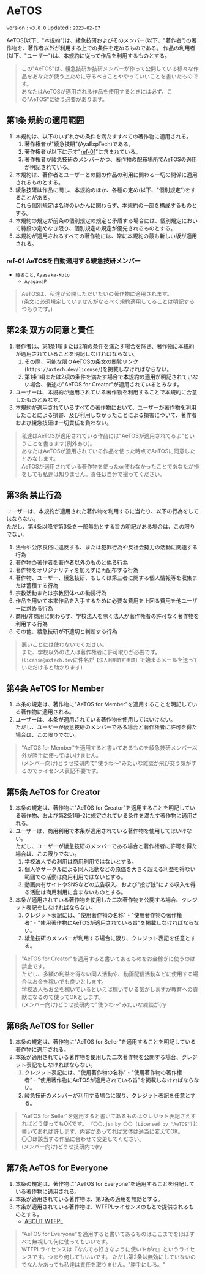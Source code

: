 # AeTOS

version : `v3.0.0`
updated : `2023-02-07`

AeTOS(以下、"本規約")は、綾急技研およびそのメンバー(以下、"著作者")の著作物を、著作者以外が利用する上での条件を定めるものである。
作品の利用者(以下、"ユーザー")は、本規約に従って作品を利用するものとする。

> この"AeTOS"は、綾急技研か技研メンバーが作って公開している様々な作品をあなたが使う上ために守るべきことややっていいことを書いたものです。  
> あなたはAeTOSが適用される作品を使用するときには必ず、この"AeTOS"に従う必要があります。

## 第1条 規約の適用範囲

1. 本規約は、以下のいずれかの条件を満たすすべての著作物に適用される。
    1. 著作権者が"綾急技研"(AyaExpTech)である。
    2. 著作権者が以下に示す"[ref-01](#ref-01-aetosを自動適用する綾急技研メンバー)"に含まれている。
    3. 著作権者が綾急技研のメンバーかつ、著作物の配布場所でAeTOSの適用が明記されている。
2. 本規約は、著作者とユーザーとの間の作品の利用に関わる一切の関係に適用されるものとする。
3. 綾急技研は作品に関し、本規約のほか、各種の定め(以下、"個別規定")をすることがある。  
   これら個別規定は名称のいかんに関わらず、本規約の一部を構成するものとする。
4. 本規約の規定が前条の個別規定の規定と矛盾する場合には、個別規定において特段の定めなき限り、個別規定の規定が優先されるものとする。
5. 本規約が適用されるすべての著作物には、常に本規約の最も新しい版が適用される。

### ref-01 AeTOSを自動適用する綾急技研メンバー

- `綾坂こと`, `Ayasaka-Koto`
    - `AyagawaP`

> AeTOSは、私達が公開しただいたいの著作物に適用されます。  
> (条文に必須規定していませんがなるべく規約適用してることは明記するつもりです。)

## 第2条 双方の同意と責任

1. 著作者は、第1条1項または2項の条件を満たす場合を除き、著作物に本規約が適用されていることを明記しなければならない。
    1. その際、可能な限りAeTOSの条文の閲覧リンク(`https://axtech.dev/license/`)を掲載しなければならない。
    2. 第1条1項または2項の条件を満たす場合で本規約の適用が明記されていない場合、後述の"AeTOS for Creator"が適用されているとみなす。
2. ユーザーは、本規約が適用されている著作物を利用することで本規約に合意したものとみなす。
3. 本規約が適用されているすべての著作物において、ユーザーが著作物を利用したことによる損害、及び利用しなかったことによる損害について、著作者および綾急技研は一切責任を負わない。

> 私達はAeTOSが適用されている作品には"AeTOSが適用されてるよ"ということを書きます(例外あり)。  
> あなたはAeTOSが適用されている作品を使った時点でAeTOSに同意したとみなします。  
> AeTOSが適用されている著作物を使ったor使わなかったことであなたが損をしても私達は知りません。責任は自分で撮ってください。

## 第3条 禁止行為

ユーザーは、本規約が適用された著作物を利用するに当たり、以下の行為をしてはならない。  
ただし、第4条以降で第3条を一部無効とする旨の明記がある場合は、この限りでない。

1. 法令や公序良俗に違反する、または犯罪行為や反社会勢力の活動に関連する行為
2. 著作物の著作者を著作者以外のものと偽る行為
3. 著作物をオリジナリティを加えずに再配布する行為
4. 著作物、ユーザー、綾急技研、もしくは第三者に関する個人情報等を収集または蓄積する行為
5. 宗教活動または宗教団体への勧誘行為
6. 作品を用いて本来作品を入手するために必要な費用を上回る費用を他ユーザーに求める行為
7. 商用/非商用に関わらず、学校法人を除く法人が著作権者の許可なく著作物を利用する行為
8. その他、綾急技研が不適切と判断する行為

> 悪いことには使わないでください。  
> また、学校以外の法人は著作権者に許可取りが必要です。  
> (`license@axtech.dev`に件名が`【法人利用許可申請】`で始まるメールを送っていただけると助かります)

## 第4条 AeTOS for Member

1. 本条の規定は、著作物に"AeTOS for Member"を適用することを明記している著作物に適用される。
2. ユーザーは、本条が適用されている著作物を使用してはいけない。  
   ただし、ユーザーが綾急技研のメンバーである場合と著作権者に許可を得た場合は、この限りでない。

> "AeTOS for Member"を適用すると書いてあるものを綾急技研メンバー以外が勝手に使ってはいけません。  
> (メンバー向け)どうせ技研内で"使うわ〜"みたいな雑談が飛び交う気がするのでライセンス表記不要です。

## 第5条 AeTOS for Creator

1. 本条の規定は、著作物に"AeTOS for Creator"を適用することを明記している著作物、および第2条1項-2に規定されている条件を満たす著作物に適用される。
2. ユーザーは、商用利用で本条が適用されている著作物を使用してはいけない。  
   ただし、ユーザーが綾急技研のメンバーである場合と著作権者に許可を得た場合は、この限りでない。
    1. 学校法人での利用は商用利用ではないとする。
    2. 個人やサークルによる同人活動などの原価を大きく超える利益を得ない範囲での活動は商用利用ではないとする。
    3. 動画共有サイトやSNSなどの広告収入、および"投げ銭"による収入を得る活動は商用利用に含まないものとする。
3. 本条が適用されている著作物を使用した二次著作物を公開する場合、クレジット表記をしなければならない。
    1. クレジット表記には、"使用著作物の名称"・"使用著作物の著作権者"・"使用著作物にAeTOSが適用されている旨"を掲載しなければならない。
    2. 綾急技研のメンバーが利用する場合に限り、クレジット表記を任意とする。

> "AeTOS for Creator"を適用すると書いてあるものをお金稼ぎに使うのは禁止です。  
> ただし、多額の利益を得ない同人活動や、動画配信活動などに使用する場合はお金を稼いでも良いとします。  
> 学校法人もお金を稼いでいるといえば稼いでいる気がしますが教育への貢献になるので使ってOKとします。  
> (メンバー向け)どうせ技研内で"使うわ〜"みたいな雑談が(ry

## 第6条 AeTOS for Seller

1. 本条の規定は、著作物に"AeTOS for Seller"を適用することを明記している著作物に適用される。
2. 本条が適用されている著作物を使用した二次著作物を公開する場合、クレジット表記をしなければならない。
    1. クレジット表記には、"使用著作物の名称"・"使用著作物の著作権者"・"使用著作物にAeTOSが適用されている旨"を掲載しなければならない。
    2. 綾急技研のメンバーが利用する場合に限り、クレジット表記を任意とする。

> "AeTOS for Seller"を適用すると書いてあるものはクレジット表記さえすればどう使ってもOKです。
> `『〇〇.js』by 〇〇 (Licensed by "AeTOS")`と書いてあれば許します、内容があってれば文体は適当に変えてOK。  
> 〇〇は該当する作品に合わせて変更してください。  
> (メンバー向け)どうせ技研内で(ry

## 第7条 AeTOS for Everyone

1. 本条の規定は、著作物に"AeTOS for Everyone"を適用することを明記している著作物に適用される。
2. 本条が適用されている著作物は、第3条の適用を無効とする。
3. 本条が適用されている著作物は、WTFPLライセンスのもとで提供されるものとする。
    - [ABOUT WTFPL](http://www.wtfpl.net/about/)

> "AeTOS for Everyone"を適用すると書いてあるものはここまでをほぼすべて無視して何に使ってもいいです。  
> WTFPLライセンスは『なんでも好きなように使いやがれ』というライセンスです。つまり何してもいいです。
> ただし第2条は無効にしていないのでなんかあっても私達は責任を取りません。"勝手にしろ。"